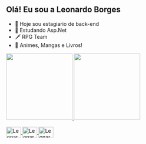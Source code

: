 ## Olá! Eu sou a Leonardo Borges

- 🔭 Hoje sou estagiario de back-end
- 🌱 Estudando Asp.Net 
- 🗡️ RPG Team
- 📖 Animes, Mangas e Livros!

<a href="https://beacons.ai/LeonardoSBorges">
  <img height="180em" src="https://github-readme-stats.vercel.app/api?username=LeonardoSBorges&show_icons=true&theme=tokyonight&include_all_commits=true&count_private=true"/>
  <img height="180em" src="https://github-readme-stats.vercel.app/api/top-langs/?username=LeonardoSBorges&layout=compact&langs_count=16&theme=tokyonight"/>
</div>
  
<div style="display: inline_block"><br>
  <img align="center" alt="Leonardo-CSharp" height="30" width="40" src="https://cdn.jsdelivr.net/gh/devicons/devicon/icons/csharp/csharp-original.svg">
   <img align="center" alt="Leonardo-SqlServer" height="30" width="40" src="https://cdn.jsdelivr.net/gh/devicons/devicon/icons/microsoftsqlserver/microsoftsqlserver-plain.svg">
  <img align="center" alt="Leonardo-MongoDb" height="30" width="40" src="https://cdn.jsdelivr.net/gh/devicons/devicon/icons/mongodb/mongodb-original-wordmark.svg">
</div>

